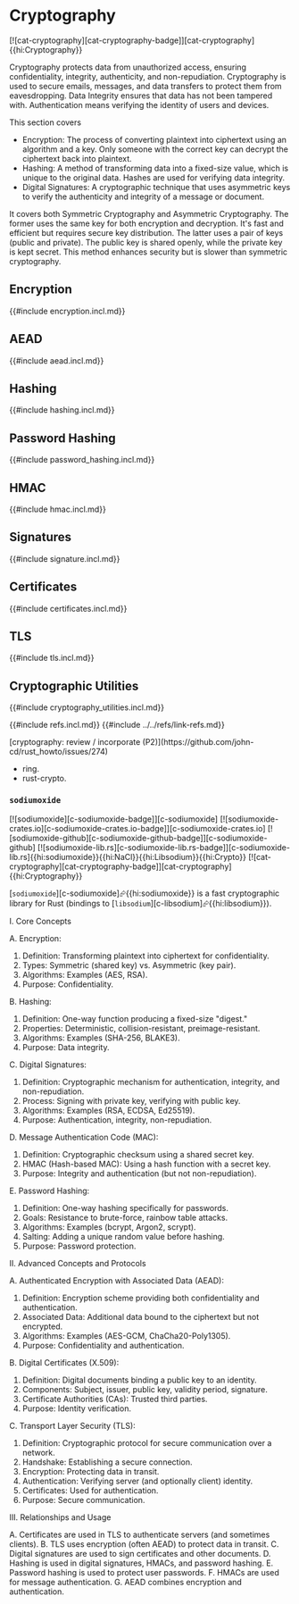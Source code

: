 # Cryptography

[![cat-cryptography][cat-cryptography-badge]][cat-cryptography]{{hi:Cryptography}}

Cryptography protects data from unauthorized access, ensuring confidentiality, integrity, authenticity, and non-repudiation. Cryptography is used to secure emails, messages, and data transfers to protect them from eavesdropping. Data Integrity ensures that data has not been tampered with. Authentication means verifying the identity of users and devices.

This section covers

- Encryption: The process of converting plaintext into ciphertext using an algorithm and a key. Only someone with the correct key can decrypt the ciphertext back into plaintext.
- Hashing: A method of transforming data into a fixed-size value, which is unique to the original data. Hashes are used for verifying data integrity.
- Digital Signatures: A cryptographic technique that uses asymmetric keys to verify the authenticity and integrity of a message or document.

It covers both Symmetric Cryptography and Asymmetric Cryptography. The former uses the same key for both encryption and decryption. It's fast and efficient but requires secure key distribution. The latter uses a pair of keys (public and private). The public key is shared openly, while the private key is kept secret. This method enhances security but is slower than symmetric cryptography.

## Encryption

{{#include encryption.incl.md}}

## AEAD

{{#include aead.incl.md}}

## Hashing

{{#include hashing.incl.md}}

## Password Hashing

{{#include password_hashing.incl.md}}

## HMAC

{{#include hmac.incl.md}}

## Signatures

{{#include signature.incl.md}}

## Certificates

{{#include certificates.incl.md}}

## TLS

{{#include tls.incl.md}}

## Cryptographic Utilities

{{#include cryptography_utilities.incl.md}}

{{#include refs.incl.md}}
{{#include ../../refs/link-refs.md}}

<div class="hidden">
[cryptography: review / incorporate (P2)](https://github.com/john-cd/rust_howto/issues/274)

- ring.
- rust-crypto.

### `sodiumoxide`

[![sodiumoxide][c-sodiumoxide-badge]][c-sodiumoxide] [![sodiumoxide-crates.io][c-sodiumoxide-crates.io-badge]][c-sodiumoxide-crates.io] [![sodiumoxide-github][c-sodiumoxide-github-badge]][c-sodiumoxide-github] [![sodiumoxide-lib.rs][c-sodiumoxide-lib.rs-badge]][c-sodiumoxide-lib.rs]{{hi:sodiumoxide}}{{hi:NaCl}}{{hi:Libsodium}}{{hi:Crypto}} [![cat-cryptography][cat-cryptography-badge]][cat-cryptography]{{hi:Cryptography}}

[`sodiumoxide`][c-sodiumoxide]⮳{{hi:sodiumoxide}} is a fast cryptographic library for Rust (bindings to [`libsodium`][c-libsodium]⮳{{hi:libsodium}}).

I. Core Concepts

A. Encryption:

1. Definition: Transforming plaintext into ciphertext for confidentiality.
2. Types: Symmetric (shared key) vs. Asymmetric (key pair).
3. Algorithms: Examples (AES, RSA).
4. Purpose: Confidentiality.

B. Hashing:

1. Definition: One-way function producing a fixed-size "digest."
2. Properties: Deterministic, collision-resistant, preimage-resistant.
3. Algorithms: Examples (SHA-256, BLAKE3).
4. Purpose: Data integrity.

C. Digital Signatures:

1. Definition: Cryptographic mechanism for authentication, integrity, and non-repudiation.
2. Process: Signing with private key, verifying with public key.
3. Algorithms: Examples (RSA, ECDSA, Ed25519).
4. Purpose: Authentication, integrity, non-repudiation.

D. Message Authentication Code (MAC):

1. Definition: Cryptographic checksum using a shared secret key.
2. HMAC (Hash-based MAC): Using a hash function with a secret key.
3. Purpose: Integrity and authentication (but not non-repudiation).

E. Password Hashing:

1. Definition: One-way hashing specifically for passwords.
2. Goals: Resistance to brute-force, rainbow table attacks.
3. Algorithms: Examples (bcrypt, Argon2, scrypt).
4. Salting: Adding a unique random value before hashing.
5. Purpose: Password protection.

II. Advanced Concepts and Protocols

A. Authenticated Encryption with Associated Data (AEAD):

1. Definition: Encryption scheme providing both confidentiality and authentication.
2. Associated Data: Additional data bound to the ciphertext but not encrypted.
3. Algorithms: Examples (AES-GCM, ChaCha20-Poly1305).
4. Purpose: Confidentiality and authentication.

B. Digital Certificates (X.509):

1. Definition: Digital documents binding a public key to an identity.
2. Components: Subject, issuer, public key, validity period, signature.
3. Certificate Authorities (CAs): Trusted third parties.
4. Purpose: Identity verification.

C. Transport Layer Security (TLS):

1. Definition: Cryptographic protocol for secure communication over a network.
2. Handshake: Establishing a secure connection.
3. Encryption: Protecting data in transit.
4. Authentication: Verifying server (and optionally client) identity.
5. Certificates: Used for authentication.
6. Purpose: Secure communication.

III. Relationships and Usage

A. Certificates are used in TLS to authenticate servers (and sometimes clients).
B. TLS uses encryption (often AEAD) to protect data in transit.
C. Digital signatures are used to sign certificates and other documents.
D. Hashing is used in digital signatures, HMACs, and password hashing.
E. Password hashing is used to protect user passwords.
F. HMACs are used for message authentication.
G. AEAD combines encryption and authentication.
</div>

